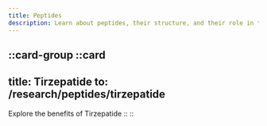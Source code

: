 ```yaml
---
title: Peptides
description: Learn about peptides, their structure, and their role in the body.
---
```


::card-group
  ::card
  ---
  title: Tirzepatide
  to: /research/peptides/tirzepatide
  ---
  Explore the benefits of Tirzepatide
  ::
::
